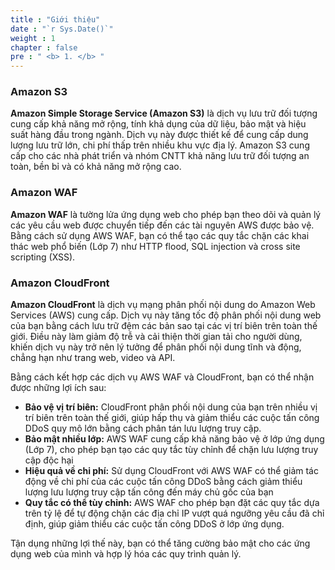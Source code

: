 ```yaml
---
title : "Giới thiệu"
date : "`r Sys.Date()`"
weight : 1
chapter : false
pre : " <b> 1. </b> "
---
```

### Amazon S3
**Amazon Simple Storage Service (Amazon S3)** là dịch vụ lưu trữ đối tượng cung cấp khả năng mở rộng, tính khả dụng của dữ liệu, bảo mật và hiệu suất hàng đầu trong ngành. Dịch vụ này được thiết kế để cung cấp dung lượng lưu trữ lớn, chi phí thấp trên nhiều khu vực địa lý. Amazon S3 cung cấp cho các nhà phát triển và nhóm CNTT khả năng lưu trữ đối tượng an toàn, bền bỉ và có khả năng mở rộng cao.

### Amazon WAF
**Amazon WAF** là tường lửa ứng dụng web cho phép bạn theo dõi và quản lý các yêu cầu web được chuyển tiếp đến các tài nguyên AWS được bảo vệ. Bằng cách sử dụng AWS WAF, bạn có thể tạo các quy tắc chặn các khai thác web phổ biến (Lớp 7) như HTTP flood, SQL injection và cross site scripting (XSS).

### Amazon CloudFront
**Amazon CloudFront** là dịch vụ mạng phân phối nội dung do Amazon Web Services (AWS) cung cấp. Dịch vụ này tăng tốc độ phân phối nội dung web của bạn bằng cách lưu trữ đệm các bản sao tại các vị trí biên trên toàn thế giới. Điều này làm giảm độ trễ và cải thiện thời gian tải cho người dùng, khiến dịch vụ này trở nên lý tưởng để phân phối nội dung tĩnh và động, chẳng hạn như trang web, video và API.

Bằng cách kết hợp các dịch vụ AWS WAF và CloudFront, bạn có thể nhận được những lợi ích sau:
- **Bảo vệ vị trí biên:** CloudFront phân phối nội dung của bạn trên nhiều vị trí biên trên toàn thế giới, giúp hấp thụ và giảm thiểu các cuộc tấn công DDoS quy mô lớn bằng cách phân tán lưu lượng truy cập.
- **Bảo mật nhiều lớp:** AWS WAF cung cấp khả năng bảo vệ ở lớp ứng dụng (Lớp 7), cho phép bạn tạo các quy tắc tùy chỉnh để chặn lưu lượng truy cập độc hại
- **Hiệu quả về chi phí:** Sử dụng CloudFront với AWS WAF có thể giảm tác động về chi phí của các cuộc tấn công DDoS bằng cách giảm thiểu lượng lưu lượng truy cập tấn công đến máy chủ gốc của bạn
- **Quy tắc có thể tùy chỉnh:** AWS WAF cho phép bạn đặt các quy tắc dựa trên tỷ lệ để tự động chặn các địa chỉ IP vượt quá ngưỡng yêu cầu đã chỉ định, giúp giảm thiểu các cuộc tấn công DDoS ở lớp ứng dụng.

Tận dụng những lợi thế này, bạn có thể tăng cường bảo mật cho các ứng dụng web của mình và hợp lý hóa các quy trình quản lý.